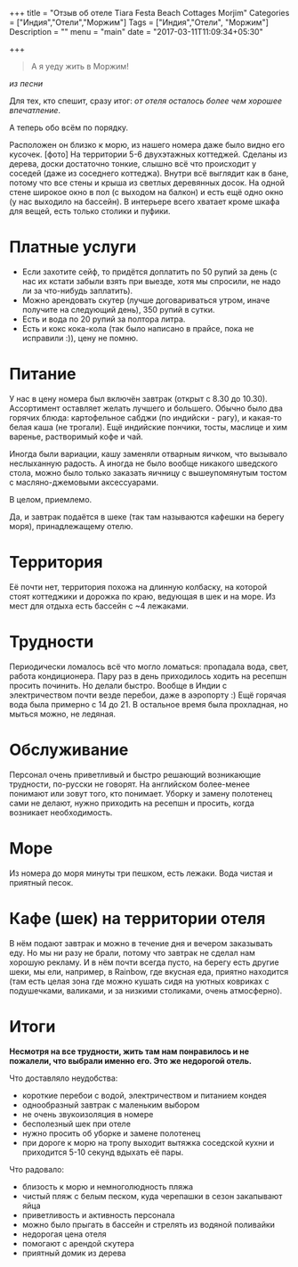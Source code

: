 +++
title = "Отзыв об отеле Tiara Festa Beach Cottages Morjim"
Categories = ["Индия","Отели","Моржим"]
Tags = ["Индия","Отели", "Моржим"]
Description = ""
menu = "main"
date = "2017-03-11T11:09:34+05:30"

+++

> А я уеду жить в Моржим!

*из песни*

Для тех, кто спешит, сразу итог: *от отеля осталось более чем хорошее впечатление*.

А теперь обо всём по порядку.

Расположен он близко к морю, из нашего номера даже было видно его кусочек. [фото]
На территории 5-6 двухэтажных коттеджей.
Сделаны из дерева, доски достаточно тонкие, слышно всё что происходит у соседей (даже из соседнего коттеджа).
Внутри всё выглядит как в бане, потому что все стены и крыша из светлых деревянных досок.
На одной стене широкое окно в пол (с выходом на балкон) и есть ещё одно окно (у нас выходило на бассейн).
В интерьере всего хватает кроме шкафа для вещей, есть только столики и пуфики.

# Платные услуги
* Если захотите сейф, то придётся доплатить по 50 рупий за день
(с нас их кстати забыли взять при выезде, хотя мы спросили, не надо ли за что-нибудь заплатить).
* Можно арендовать скутер (лучше договариваться утром, иначе получите на следующий день), 350 рупий в сутки.
* Есть и вода по 20 рупий за полтора литра.
* Есть и кокс кока-кола (так было написано в прайсе, пока не исправили :)), цену не помню.

# Питание
У нас в цену номера был включён завтрак (открыт с 8.30 до 10.30).
Ассортимент оставляет желать лучшего и большего.
Обычно было два горячих блюда: картофельное сабджи (по индийски - рагу), и какая-то белая каша (не трогали).
Ещё индийские пончики, тосты, маслице и хим варенье, растворимый кофе и чай.

Иногда были вариации, кашу заменяли отварным яичком, что вызывало неслыханную радость.
А иногда не было вообще никакого шведского стола, можно было только
заказать яичницу с вышеупомянутым тостом с масляно-джемовыми аксессуарами.

В целом, приемлемо.

Да, и завтрак подаётся в шеке (так там называются кафешки на берегу моря), принадлежащему отелю.

# Территория

Её почти нет, территория похожа на длинную колбаску, на которой стоят коттеджики и дорожка по краю,
ведующая в шек и на море. Из мест для отдыха есть бассейн с ~4 лежаками.

# Трудности

Периодически ломалось всё что могло ломаться: пропадала вода, свет, работа кондиционера.
Пару раз в день приходилось ходить на ресепшн просить починить. Но делали быстро.
Вообще в Индии с электричеством почти везде перебои, даже в аэропорту :)
Ещё горячая вода была примерно с 14 до 21. В остальное время была прохладная, но мыться можно, не ледяная.

# Обслуживание

Персонал очень приветливый и быстро решающий возникающие трудности, по-русски не говорят.
На английском более-менее понимают или зовут того, кто понимает.
Уборку и замену полотенец сами не делают, нужно приходить на ресепшн и просить,
когда возникает необходимость.

# Море

Из номера до моря минуты три пешком, есть лежаки. Вода чистая и приятный песок.

# Кафе (шек) на территории отеля

В нём подают завтрак и можно в течение дня и вечером заказывать еду.
Но мы ни разу не брали, потому что завтрак не сделал нам хорошую рекламу.
И в нём почти всегда пусто, на берегу есть другие шеки, мы ели, например, в Rainbow,
где вкусная еда, приятно находится (там есть целая зона где можно кушать сидя на уютных ковриках с подушечками, валиками, и за низкими столиками, очень атмосферно).

# Итоги

**Несмотря на все трудности, жить там нам понравилось и не пожалели, что выбрали именно его.
Это же недорогой отель.**

Что доставляло неудобства:

* короткие перебои с водой, электричеством и питанием кондея
* однообразный завтрак с маленьким выбором
* не очень звукоизоляция в номере
* бесполезный шек при отеле
* нужно просить об уборке и замене полотенец
* при дороге к морю на тропу выходит вытяжка соседской кухни и приходится 5-10 секунд вдыхать её пары.

Что радовало:

* близость к морю и немноголюдность пляжа
* чистый пляж с белым песком, куда черепашки в сезон закапывают яйца
* приветливость и активность персонала
* можно было прыгать в бассейн и стрелять из водяной поливайки
* недорогая цена отеля
* помогают с арендой скутера
* приятный домик из дерева




